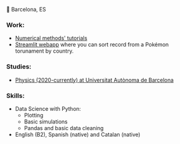 :round_pushpin: Barcelona, ES
### Work:

- [Numerical methods' tutorials](https://www.kaggle.com/code/carlosherreravzquez/calculating-pi-with-rice-mc-tutorial)
- [Streamlit webapp](https://lentejas1-vgc-records-main-x631ba.streamlit.app/) where you can sort record from a Pokémon torunament by country.

### Studies:

- [Physics (2020-currently) at Universitat Autònoma de Barcelona](https://www.uab.cat/web/estudiar/ehea-degrees/general-information-1216708259085.html?param1=1216102930384)

### Skills:
- Data Science with Python:
  - Plotting
  - Basic simulations
  - Pandas and basic data cleaning
- English (B2), Spanish (native) and Catalan (native)
